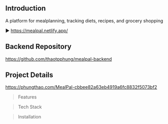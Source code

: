 ## Introduction

A platform for mealplanning, tracking diets, recipes, and grocery shopping

▶️ https://mealpal.netlify.app/

## Backend Repository
https://github.com/thaotpphung/mealpal-backend


## Project Details 

https://phungthao.com/MealPal-cbbee82a63eb4919a6fc8832f5073bf2

> Features

> Tech Stack

> Installation

